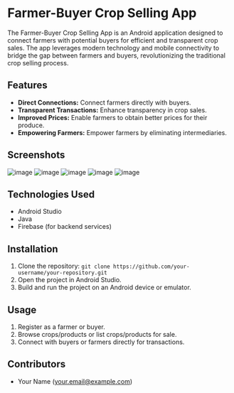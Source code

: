 # Farmer-Buyer Crop Selling App

The Farmer-Buyer Crop Selling App is an Android application designed to connect farmers with potential buyers for efficient and transparent crop sales. The app leverages modern technology and mobile connectivity to bridge the gap between farmers and buyers, revolutionizing the traditional crop selling process.

## Features
- **Direct Connections:** Connect farmers directly with buyers.
- **Transparent Transactions:** Enhance transparency in crop sales.
- **Improved Prices:** Enable farmers to obtain better prices for their produce.
- **Empowering Farmers:** Empower farmers by eliminating intermediaries.

## Screenshots
![image](https://github.com/saigokul290/farmers_portal/assets/87557049/d8dc51a4-709b-4090-b7da-74d894e8ecaa)
![image](https://github.com/saigokul290/farmers_portal/assets/87557049/44b97946-1b3b-4eb4-b2b8-6f8b420c835d)
![image](https://github.com/saigokul290/farmers_portal/assets/87557049/311c65d0-27fe-4f2f-aced-a072c68f349e)
![image](https://github.com/saigokul290/farmers_portal/assets/87557049/bac74a27-53b2-4f50-bad9-11711a90835e)
![image](https://github.com/saigokul290/farmers_portal/assets/87557049/ac44b288-80c6-4334-b191-0fb4ffed08dc)


## Technologies Used
- Android Studio
- Java
- Firebase (for backend services)

## Installation
1. Clone the repository: `git clone https://github.com/your-username/your-repository.git`
2. Open the project in Android Studio.
3. Build and run the project on an Android device or emulator.

## Usage
1. Register as a farmer or buyer.
2. Browse crops/products or list crops/products for sale.
3. Connect with buyers or farmers directly for transactions.

## Contributors
- Your Name (your.email@example.com)
